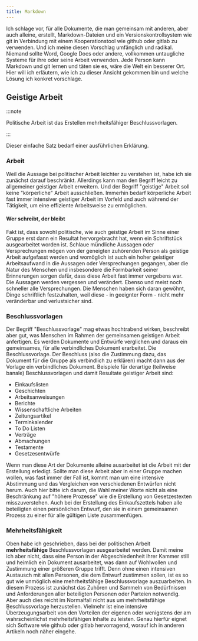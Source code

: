 ```yaml
---
title: Markdown
---
```


Ich schlage vor, für alle Dokumente, die man gemeinsam mit anderen, aber auch
alleine, erstellt, Markdown-Dateien und ein Versionskontrollsystem wie git in
Verbindung mit einem Kooperationstool wie github oder gitlab zu verwenden. Und
ich meine diesen Vorschlag umfänglich und radikal. Niemand sollte Word, Google
Docs oder andere, vollkommen untaugliche Systeme für ihre oder seine Arbeit
verwenden. Jede Person kann Markdown und git lernen und täten sie es, wäre die
Welt ein besserer Ort. Hier will ich erläutern, wie ich zu dieser Ansicht
gekommen bin und welche Lösung ich konkret vorschlage.

## Geistige Arbeit

:::note

Politische Arbeit ist das Erstellen mehrheitsfähiger Beschlussvorlagen.

:::

Dieser einfache Satz bedarf einer ausführlichen Erklärung.

### Arbeit

Weil die Aussage bei politischer Arbeit leichter zu verstehen ist, habe ich sie
zunächst darauf beschränkt. Allerdings kann man den Begriff leicht zu
allgemeiner geistiger Arbeit erweitern. Und der Begriff "geistige" Arbeit soll
keine "körperliche" Arbeit ausschließen. Immerhin bedarf körperliche Arbeit fast
immer intensiver geistiger Arbeit im Vorfeld und auch während der Tätigkeit, um
eine effiziente Arbeitsweise zu ermöglichen.

#### Wer schreibt, der bleibt

Fakt ist, dass sowohl politische, wie auch geistige Arbeit im Sinne einer Gruppe
erst dann ein Resultat hervorgebracht hat, wenn ein Schriftstück ausgearbeitet
worden ist. Schlaue mündliche Aussagen oder Versprechungen mögen von der
geneigten zuhörenden Person als geistige Arbeit aufgefasst werden und womöglich
ist auch ein hoher geistiger Arbeitsaufwand in die Aussagen oder Versprechungen
gegangen, aber die Natur des Menschen und insbesondere die Formbarkeit seiner
Erinnerungen sorgen dafür, dass diese Arbeit fast immer vergebens war. Die
Aussagen werden vergessen und verändert. Ebenso und meist noch schneller alle
Versprechungen. Die Menschen haben sich daran gewöhnt, Dinge schriftlich
festzuhalten, weil diese - in geeignter Form - nicht mehr veränderbar und
verlustsicher sind.

### Beschlussvorlagen

Der Begriff "Beschlussvorlage" mag etwas hochtrabend wirken, beschreibt aber
gut, was Menschen im Rahmen der gemeinsamen geistigen Arbeit anfertigen. Es
werden Dokumente und Entwürfe verglichen und daraus ein gemeinsames, für alle
verbindliches Dokument erarbeitet. Die Beschlussvorlage. Der Beschluss (also die
Zustimmung dazu, das Dokument für die Gruppe als verbindlich zu erklären) macht
dann aus der Vorlage ein verbindliches Dokument. Beispiele für derartige
(teilweise banale) Beschlussvorlagen und damit Resultate geistiger Arbeit sind:

- Einkaufslisten
- Geschichten
- Arbeitsanweisungen
- Berichte
- Wissenschaftliche Arbeiten
- Zeitungsartikel
- Terminkalender
- To Do Listen
- Verträge
- Abmachungen
- Testamente
- Gesetzesentwürfe

Wenn man diese Art der Dokumente alleine ausarbeitet ist die Arbeit mit der
Erstellung erledigt. Sollte man diese Arbeit aber in einer Gruppe machen wollen,
was fast immer der Fall ist, kommt man um eine intensive Abstimmung und das
Vergleichen von verschiedenen Entwürfen nicht herum. Auch hier bitte ich darum,
die Wahl meiner Worte nicht als eine Beschränkung auf "höhere Prozesse" wie die
Erstellung von Gesetzestexten misszuverstehen. Auch bei der Erstellung des
Einkaufszettels haben alle beteiligten einen persönlichen Entwurf, den sie in
einem gemeinsamen Prozess zu einer für alle gültigen Liste zusammenfügen.

### Mehrheitsfähigkeit

Oben habe ich geschrieben, dass bei der politischen Arbeit **mehrheitsfähige**
Beschlussvorlagen ausgearbeitet werden. Damit meine ich aber nicht, dass eine
Person in der Abgeschiedenheit ihrer Kammer still und heimlich ein Dokument
ausarbeitet, was dann auf Wohlwollen und Zustimmung einer größeren Gruppe
trifft. Denn ohne einen intensiven Austausch mit allen Personen, die dem Entwurf
zustimmen sollen, ist es so gut wie unmöglich eine mehrheitsfähige
Beschlussvorlage auszuarbeiten. In diesem Prozess ist zunächst das Zuhören und
Sammeln von Bedürfnissen und Anforderungen aller beteiligten Personen oder
Parteien notwendig. Aber auch dies reicht im Normalfall nicht aus um
mehrheitsfähige Beschlussvorlage herzustellen. Vielmehr ist eine intensive
Überzeugungsarbeit von den Vorteilen der eigenen oder wenigstens der am
wahrscheinlichst mehrheitsfähigen Inhalte zu leisten. Genau hierfür eignet sich
Software wie github oder gitlab hervorragend, worauf ich in anderen Artikeln
noch näher eingehe.
